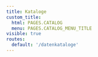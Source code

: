 ```yaml
---
title: Kataloge
custom_title:
  html: PAGES.CATALOG
  menu: PAGES.CATALOG_MENU_TITLE
visible: true
routes:
  default: '/datenkataloge'
---
```

